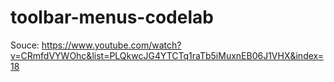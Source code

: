 # toolbar-menus-codelab
Souce: https://www.youtube.com/watch?v=CRmfdVYWOhc&list=PLQkwcJG4YTCTq1raTb5iMuxnEB06J1VHX&index=18
